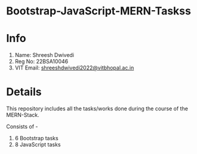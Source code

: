 # Bootstrap-JavaScript-MERN-Taskss
# Info
1) Name: Shreesh Dwivedi
2) Reg No: 22BSA10046
3) VIT Email: shreeshdwivedi2022@vitbhopal.ac.in


# Details
This repository includes all the tasks/works done during the course of the MERN-Stack.

Consists of - 
1) 6 Bootstrap tasks
2) 8 JavaScript tasks
